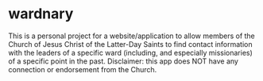 # wardnary
This is a personal project for a website/application to allow members of the Church of Jesus Christ of the Latter-Day Saints to find contact information with the leaders of a specific ward (including, and especially missionaries) of a specific point in the past. Disclaimer: this app does NOT have any connection or endorsement from the Church.
